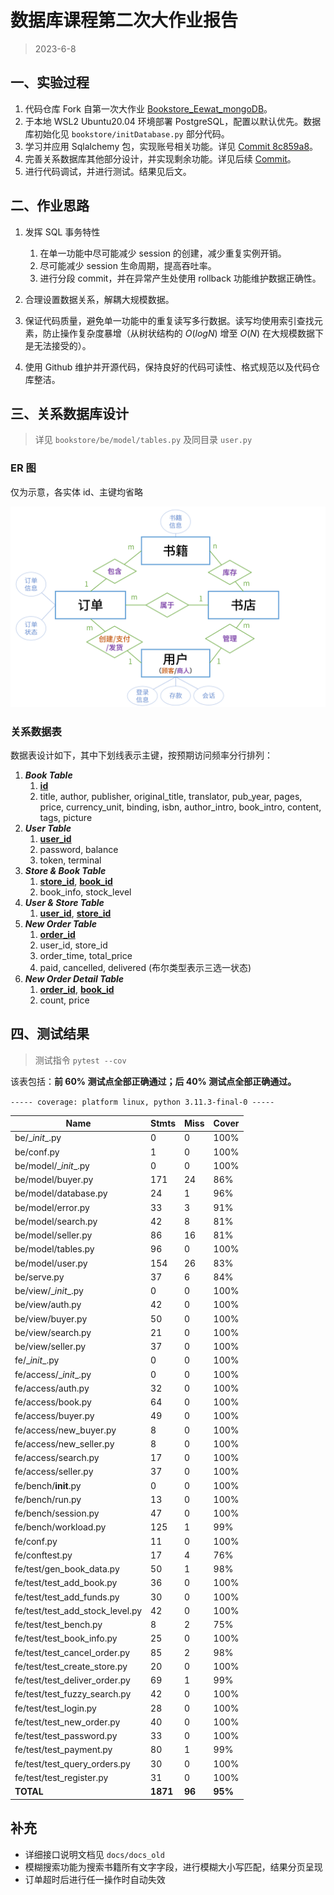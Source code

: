 # 数据库课程第二次大作业报告

> 2023-6-8



## 一、实验过程

1. 代码仓库 Fork 自第一次大作业 [Bookstore_Eewat_mongoDB](https://github.com/PaperL/Bookstore_Eewat_MongoDB)。
2. 于本地 WSL2 Ubuntu20.04 环境部署 PostgreSQL，配置以默认优先。数据库初始化见 `bookstore/initDatabase.py` 部分代码。
3. 学习并应用 Sqlalchemy 包，实现账号相关功能。详见 [Commit 8c859a8](https://github.com/PaperL/Bookstore_Eewat_PostgreSQL/commit/8c859a806ced9b29fddcb33c24efcce9de39dd91)。
4. 完善关系数据库其他部分设计，并实现剩余功能。详见后续 [Commit](https://github.com/PaperL/Bookstore_Eewat_PostgreSQL/commits/master)。
5. 进行代码调试，并进行测试。结果见后文。





## 二、作业思路

1. 发挥 SQL 事务特性
   1. 在单一功能中尽可能减少 session 的创建，减少重复实例开销。
   2. 尽可能减少 session 生命周期，提高吞吐率。
   3. 进行分段 commit，并在异常产生处使用 rollback 功能维护数据正确性。

2. 合理设置数据关系，解耦大规模数据。
3. 保证代码质量，避免单一功能中的重复读写多行数据。读写均使用索引查找元素，防止操作复杂度暴增（从树状结构的 $O(logN)$ 增至 $O(N)$ 在大规模数据下是无法接受的）。
4. 使用 Github 维护并开源代码，保持良好的代码可读性、格式规范以及代码仓库整洁。





## 三、关系数据库设计

> 详见 `bookstore/be/model/tables.py` 及同目录 `user.py`

### ER 图

仅为示意，各实体 id、主键均省略

<img src="Report.assets/image-20230609130857018.png" alt="image-20230609130857018" style="zoom:50%;" />

### 关系数据表

数据表设计如下，其中下划线表示主键，按预期访问频率分行排列：

1. ***Book Table***
   1. **<u>id</u>**
   2. title, author, publisher, original_title, translator, pub_year, pages, price, currency_unit, binding, isbn, author_intro, book_intro, content, tags, picture
2. ***User Table***
   1. **<u>user_id</u>**
   2. password, balance
   3. token, terminal
3. ***Store & Book Table***
   1. **<u>store_id</u>**, **<u>book_id</u>**
   2. book_info, stock_level
4. ***User & Store Table***
   1. **<u>user_id</u>**, **<u>store_id</u>**
5. ***New Order Table***
   1. **<u>order_id</u>**
   2. user_id, store_id
   3. order_time, total_price
   4. paid, cancelled, delivered (布尔类型表示三选一状态)
6. ***New Order Detail Table***
   1. **<u>order_id</u>**, **<u>book_id</u>**
   2. count, price







## 四、测试结果

> 测试指令 `pytest --cov`

该表包括：**前 60% 测试点全部正确通过；后 40% 测试点全部正确通过。**

`----- coverage: platform linux, python 3.11.3-final-0 -----`

| Name                     | Stmts | Miss                                                         | Cover |
| ------------------------ | ----- | ------------------------------------------------------------ | ----- |
| be/\__init__.py           | 0     | 0                                                            | 100%  |
| be/conf.py               | 1     | 0                                                            | 100%  |
| be/model/\__init__.py    | 0     | 0                                                            | 100%  |
| be/model/buyer.py        | 171   | 24                                                           | 86%   |
| be/model/database.py     | 24    | 1                                                            | 96%   |
| be/model/error.py        | 33    | 3                                                            | 91%   |
| be/model/search.py       | 42    | 8                                                            | 81%   |
| be/model/seller.py       | 86    | 16                                                           | 81%   |
| be/model/tables.py       | 96    | 0                                                            | 100%  |
| be/model/user.py         | 154   | 26                                                           | 83%   |
| be/serve.py              | 37    | 6                                                            | 84%   |
| be/view/\__init__.py     | 0     | 0                                                            | 100%  |
| be/view/auth.py          | 42    | 0                                                            | 100%  |
| be/view/buyer.py         | 50    | 0                                                            | 100%  |
| be/view/search.py        | 21    | 0                                                            | 100%  |
| be/view/seller.py        | 37    | 0                                                            | 100%  |
| fe/\__init__.py          | 0     | 0                                                            | 100%  |
| fe/access/\__init__.py   | 0     | 0                                                            | 100%  |
| fe/access/auth.py        | 32    | 0                                                            | 100%  |
| fe/access/book.py        | 64    | 0                                                            | 100%  |
| fe/access/buyer.py       | 49    | 0                                                            | 100%  |
| fe/access/new_buyer.py   | 8     | 0                                                            | 100%  |
| fe/access/new_seller.py  | 8     | 0                                                            | 100%  |
| fe/access/search.py      | 17    | 0                                                            | 100%  |
| fe/access/seller.py      | 37    | 0                                                            | 100%  |
| fe/bench/__init__.py     | 0     | 0                                                            | 100%  |
| fe/bench/run.py          | 13    | 0                                                            | 100%  |
| fe/bench/session.py      | 47    | 0                                                            | 100%  |
| fe/bench/workload.py     | 125   | 1                                                            | 99%   |
| fe/conf.py               | 11    | 0                                                            | 100%  |
| fe/conftest.py           | 17    | 4                                                            | 76%   |
| fe/test/gen_book_data.py           |  50   |  1   |  98%  |
| fe/test/test_add_book.py           |  36   |  0   |  100% |
| fe/test/test_add_funds.py          |  30   |  0   |  100% |
| fe/test/test_add_stock_level.py    |  42   |  0   |  100% |
| fe/test/test_bench.py              |   8   |  2   |  75%  |
| fe/test/test_book_info.py          |  25   |  0   |  100% |
| fe/test/test_cancel_order.py       |  85   |  2   |  98%  |
| fe/test/test_create_store.py       |  20   |  0   |  100% |
| fe/test/test_deliver_order.py      |  69   |  1   |  99%  |
| fe/test/test_fuzzy_search.py       |  42   |  0   |  100% |
| fe/test/test_login.py              |  28   |  0   |  100% |
| fe/test/test_new_order.py          |  40   |  0   |  100% |
| fe/test/test_password.py           |  33   |  0   |  100% |
| fe/test/test_payment.py            |  80   |  1   |  99%  |
| fe/test/test_query_orders.py       |  30   |  0   |  100% |
| fe/test/test_register.py           |  31   |  0   |  100% |
| **TOTAL**                          | **1871** |  **96**  |  **95%**  |



## 补充

- 详细接口说明文档见 `docs/docs_old`
- 模糊搜索功能为搜索书籍所有文字字段，进行模糊大小写匹配，结果分页呈现
- 订单超时后进行任一操作时自动失效

